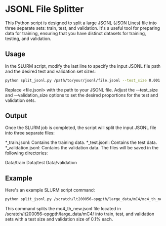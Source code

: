 # JSONL File Splitter
This Python script is designed to split a large JSONL (JSON Lines) file into three separate sets: train, test, and validation. It's a useful tool for preparing data for training, ensuring that you have distinct datasets for training, testing, and validation.

## Usage
In the SLURM script, modify the last line to specify the input JSONL file path and the desired test and validation set sizes:
```bash
python split_jsonl.py /path/to/your/jsonl/file.jsonl --test_size 0.001 --validation_size 0.001
```
Replace <file.jsonl> with the path to your JSONL file.
Adjust the --test_size and --validation_size options to set the desired proportions for the test and validation sets.

## Output
Once the SLURM job is completed, the script will split the input JSONL file into three separate files:

*_train.jsonl: Contains the training data.
*_test.jsonl: Contains the test data.
*_validation.jsonl: Contains the validation data.
The files will be saved in the following directories:

Data/train
Data/test
Data/validation

## Example
Here's an example SLURM script command:
```bash
python split_jsonl.py /scratch/lt200056-opgpth/large_data/mC4/mc4_th_new.jsonl --test_size 0.001 --validation_size 0.001
```
This command splits the mc4_th_new.jsonl file located in /scratch/lt200056-opgpth/large_data/mC4/ into train, test, and validation sets with a test size and validation size of 0.1% each.

